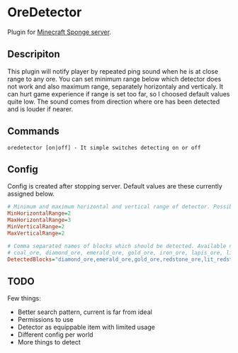 # OreDetector
Plugin for [Minecraft Sponge server](https://www.spongepowered.org/).

## Descripiton ##
This plugin will notify player by repeated ping sound when he is at close range to any ore. You can set minimum range below which detector does not work and also maximum range, separately horizontaly and verticaly. It can hurt game experience if range is set too far, so I choosed default values quite low. The sound comes from direction where ore has been detected and is louder if nearer.

## Commands ##
```
oredetector [on|off] - It simple switches detecting on or off
```

## Config ##
Config is created after stopping server. Default values are these currently assigned below.
```ini
# Minimum and maximum horizontal and vertical range of detector. Possible values are from 1 to 10.
MinHorizontalRange=2
MaxHorizontalRange=3
MinVerticalRange=2
MaxVerticalRange=2

# Comma separated names of blocks which should be detected. Available names are:
# coal_ore, diamond_ore, emerald_ore, gold_ore, iron_ore, lapis_ore, lit_redstone_ore, quartz_ore, redstone_ore
DetectedBlocks="diamond_ore,emerald_ore,gold_ore,redstone_ore,lit_redstone_ore"
```

## TODO ##
Few things:
- Better search pattern, current is far from ideal
- Permissions to use
- Detector as equippable item with limited usage
- Different config per world
- More things to detect

